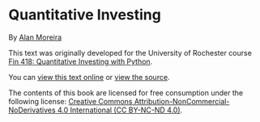 # Quantitative Investing

By [Alan Moreira](https://sites.google.com/view/alanmoreira/)


This text was originally developed for the University of Rochester course  [Fin 418: Quantitative Investing with Python][fin418].

You can [view this text online][ghpages] or [view the source][source].

[fin418]: http://data8.org/
[ghpages]: https://amoreira2.github.io/quantitativeinvesting
[source]: https://amoreira2.github.io/Lectures

The contents of this book are licensed for free consumption under the following license:
[Creative Commons Attribution-NonCommercial-NoDerivatives 4.0 International (CC BY-NC-ND 4.0)](https://creativecommons.org/licenses/by-nc-nd/4.0/).
